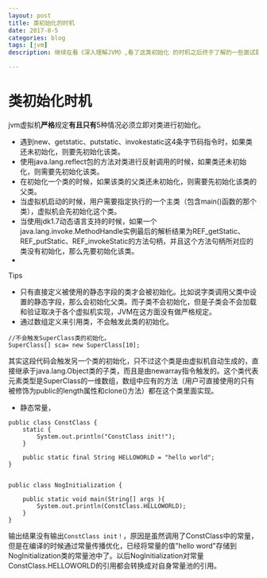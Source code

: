 ```yaml
---
layout: post
title: 类初始化的时机
date: 2017-8-5
categories: blog
tags: [jvm]
description: 继续在看《深入理解JVM》,看了这类初始化 的时机之后终于了解的一些面试题背后的原理。

---
```

# 类初始化时机
jvm虚拟机**严格**规定**有且只有**5种情况必须立即对类进行初始化。

- 遇到new、getstatic、putstatic、invokestatic这4条字节码指令时，如果类还未初始化，则要先初始化该类。
- 使用java.lang.reflect包的方法对类进行反射调用的时候，如果类还未初始化，则需要先初始化该类。
- 在初始化一个类的时候，如果该类的父类还未初始化，则需要先初始化该类的父类。
- 当虚拟机启动的时候，用户需要指定执行的一个主类（包含main()函数的那个类），虚拟机会先初始化这个类。
- 当使用jdk1.7动态语言支持的时候，如果一个java.lang.invoke.MethodHandle实例最后的解析结果为REF_getStatic、REF_putStatic、REF_invokeStatic的方法句柄，并且这个方法句柄所对应的类没有初始化，那么先要初始化该类。
- 

Tips
- 只有直接定义被使用的静态字段的类才会被初始化。比如说字类调用父类中设置的静态字段，那么会初始化父类。而子类不会初始化，但是子类会不会加载和验证取决于各个虚拟机实现，JVM在这方面没有做严格规定。
- 通过数组定义来引用类，不会触发此类的初始化。
```
//不会触发SuperClass类的初始化。
SuperClass[] sca= new SuperClass[10];
```
其实这段代码会触发另一个类的初始化，只不过这个类是由虚拟机自动生成的，直接继承于java.lang.Object类的子类，而且是由newarray指令触发的。这个类代表元素类型是SuperClass的一维数组，数组中应有的方法（用户可直接使用的只有被修饰为public的length属性和clone()方法）都在这个类里面实现。
- 静态常量，
```
public class ConstClass {
    static {
        System.out.println("ConstClass init!");
    }
    
    public static final String HELLOWORLD = "hello world";
}


public class NogInitialization {
    
    public static void main(String[] args ){
        System.out.println(ConstClass.HELLOWORLD);
    }
}
```

输出结果没有输出`ConstClass init！`，原因是虽然调用了ConstClass中的常量，但是在编译的时候通过常量传播优化，已经将常量的值"hello word"存储到NogInitialization类的常量池中了。以后NogInitialization对常量ConstClass.HELLOWORLD的引用都会转换成对自身常量池的引用。 